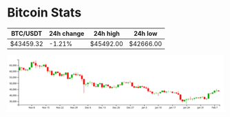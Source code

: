 # Bitcoin Stats

BTC/USDT|24h change|24h high|24h low|
|---|---|---|---|
|$43459.32|-1.21%|$45492.00|$42666.00|

<img src="./chart.svg">
